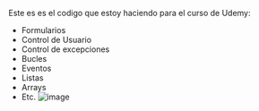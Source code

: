 Este es es el codigo que estoy haciendo para el curso de Udemy:
- Formularios
- Control de Usuario
- Control de excepciones
- Bucles
- Eventos
- Listas
- Arrays
- Etc.
![image](https://github.com/ShinningCode/CScourse/assets/119389819/15c76376-fb3b-4618-8835-90b7d735e6d5)
